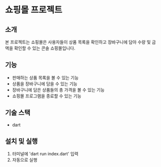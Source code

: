 # 쇼핑몰 프로젝트

## 소개

본 프로젝트는 쇼핑몰은 사용자들이 상품 목록을 확인하고 장바구니에 담아 수량 및 금액을 확인할 수 있는 콘솔 쇼핑몰입니다.

## 기능

- 판매하는 상품 목록을 볼 수 있는 기능
- 상품을 장바구니에 담을 수 있는 기능
- 장바구니에 담은 상품들의 총 가격을 볼 수 있는 기능
- 쇼핑몰 프로그램을 종료할 수 있는 기능

## 기술 스택

- dart

## 설치 및 실행

1. 터미널에 'dart run index.dart' 입력
2. 자동으로 실행
